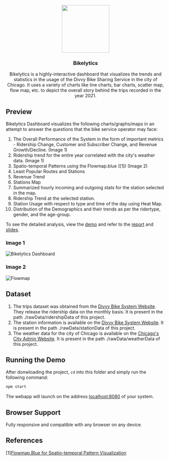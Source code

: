 <p align="center">
  <a href="https://github.com/srikanthsista/Bikelytics/tree/master/Bikelytics"><img src="https://images.ctfassets.net/p6ae3zqfb1e3/3yrGaUpEy1CGdcqVuxibpk/2447292b8bcbf3afe3a080e254c01b75/Divvy-Watson-Meet-The-Bikes-Header_2.png"width="150"></a>
</p>

<h3 align="center">Bikelytics</h3>

<p align="center">
  Bikelytics is a highly-interactive dashboard that visualizes the trends and statistics in the usage of the Divvy Bike Sharing Service in the city of Chicago. It uses a variety of charts like line charts, bar charts, scatter map, flow map, etc. to depict the overall story behind the trips recorded in the year 2021.
</p>

## Preview
Bikelytics Dashboard visualizes the following charts/graphs/maps in an attempt to answer the questions that the bike service operator may face:

1. The Overall Performance of the System in the form of important metrics - Ridership Change, Customer and Subscriber Change, and Revenue Growth/Decline. (Image 1)
2. Ridership trend for the entire year correlated with the city's weather data. (Image 1)
3. Spatio-temporal Patterns using the Flowmap.blue ([1]) (Image 2)
4. Least Popular Routes and Stations
5. Revenue Trend
6. Stations Map
7. Summarized hourly incoming and outgoing stats for the station selected in the map.
8. Ridership Trend at the selected station.
9. Station Usage with respect to type and time of the day using Heat Map.
10. Distribution of the Demographics and their trends as per the ridertype, gender, and the age-group.

To see the detailed analysis, view the [demo]() and refer to the [report]() and [slides]().

### Image 1
<img src="https://github.com/srikanthsista/Bikelytics/raw/913815b3a5060c2b3e0a62fc133ce33e9a812603/Bikelytics/screenshots/preview4.png" alt="Bikelytics Dashboard">

### Image 2
<img src="https://raw.githubusercontent.com/srikanthsista/Bikelytics/master/Bikelytics/screenshots/preview7.png" alt="Flowmap">

## Dataset
1. The trips dataset was obtained from the [Divvy Bike System Website](https://divvy-tripdata.s3.amazonaws.com/index.html). They release the ridership data on the monthly basis. It is present in the path ./rawData/ridershipData of this project.
2. The station information is available on the [Divvy Bike System Website](https://gbfs.divvybikes.com/gbfs/en/station_information.json). It is present in the path ./rawData/stationData of this project.
3. The weather data for the city of Chicago is available on the [Chicago's City Admin Website](https://data.cityofchicago.org/Parks-Recreation/Beach-Weather-Stations-Automated-Sensors/k7hf-8y75/data). It is present in the path ./rawData/weatherData of this project.

## Running the Demo
After donwloading the project, ```cd``` into this folder and simply run the following command:
```sh
npm start
```
The webapp will launch on the address [localhost:8080]() of your system.

## Browser Support

Fully responsive and compatible with any browser on any device.

## References

[1][Flowmap.Blue for Spatio-temporal Pattern Visualization](https://flowmap.blue/)

